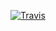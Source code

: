 [![Travis](https://img.shields.io/travis/USER/REPO.svg?maxAge=3600&label=travis)](https://travis-ci.org/Sarrll/Nirvana)